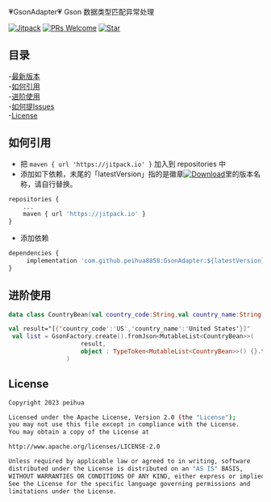 :heartpulse:GsonAdapter:heartpulse:
Gson 数据类型匹配异常处理

[![Jitpack](https://jitpack.io/v/peihua8858/GsonAdapter.svg)](https://github.com/peihua8858)
[![PRs Welcome](https://img.shields.io/badge/PRs-Welcome-brightgreen.svg)](https://github.com/peihua8858)
[![Star](https://img.shields.io/github/stars/peihua8858/GsonAdapter.svg)](https://github.com/peihua8858/GsonAdapter)


## 目录
-[最新版本](https://github.com/peihua8858/GsonAdapter/releases/tag/1.0.6)<br>
-[如何引用](#如何引用)<br>
-[进阶使用](#进阶使用)<br>
-[如何提Issues](https://github.com/peihua8858/GsonAdapter/wiki/%E5%A6%82%E4%BD%95%E6%8F%90Issues%3F)<br>
-[License](#License)<br>




## 如何引用
* 把 `maven { url 'https://jitpack.io' }` 加入到 repositories 中
* 添加如下依赖，末尾的「latestVersion」指的是徽章[![Download](https://jitpack.io/v/peihua8858/GsonAdapter.svg)](https://jitpack.io/#peihua8858/GsonAdapter)里的版本名称，请自行替换。
```py
repositories {
    ...
    maven { url 'https://jitpack.io' }
}

```

* 添加依赖

```py
dependencies {
     implementation 'com.github.peihua8858:GsonAdapter:${latestVersion}'
}
```
## 进阶使用
```kotlin
data class CountryBean(val country_code:String,val country_name:String)

val result="[{'country_code':'US','country_name':'United States'}]"
 val list = GsonFactory.create().fromJson<MutableList<CountryBean>>(
                    result,
                    object : TypeToken<MutableList<CountryBean>>() {}.type
                )
```
## License
```sh
Copyright 2023 peihua

Licensed under the Apache License, Version 2.0 (the "License");
you may not use this file except in compliance with the License.
You may obtain a copy of the License at

http://www.apache.org/licenses/LICENSE-2.0

Unless required by applicable law or agreed to in writing, software
distributed under the License is distributed on an "AS IS" BASIS,
WITHOUT WARRANTIES OR CONDITIONS OF ANY KIND, either express or implied.
See the License for the specific language governing permissions and
limitations under the License.
```
